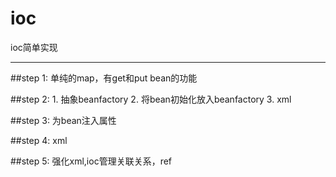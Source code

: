 # ioc
ioc简单实现

-----------
##step 1:
单纯的map，有get和put bean的功能

##step 2:
    1. 抽象beanfactory
    2. 将bean初始化放入beanfactory
    3. xml
    
##step 3:
    为bean注入属性
    
##step 4:
    xml
    
##step 5:
    强化xml,ioc管理关联关系，ref